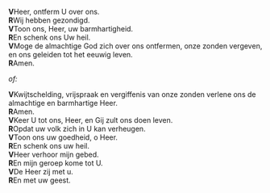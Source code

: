 **V**Heer, ontferm U over ons.\
**R**Wij hebben gezondigd.\
**V**Toon ons, Heer, uw barmhartigheid.\
**R**En schenk ons Uw heil.\
**V**Moge de almachtige God zich over ons ontfermen, onze zonden
vergeven, en ons geleiden tot het eeuwig leven.\
**R**Amen.

*of:*

**V**Kwijtschelding, vrij­spraak en vergiffenis van onze zonden verlene
ons de al­machtige en barm­hartige Heer.\
**R**Amen.\
**V**Keer U tot ons, Heer, en Gij zult ons doen leven.\
**R**Opdat uw volk zich in U kan verheugen.\
**V**Toon ons uw goedheid, o Heer.\
**R**En schenk ons uw heil.\
**V**Heer verhoor mijn gebed.\
**R**En mijn geroep kome tot U.\
**V**De Heer zij met u.\
**R**En met uw geest.
